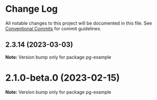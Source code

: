 # Change Log

All notable changes to this project will be documented in this file.
See [Conventional Commits](https://conventionalcommits.org) for commit guidelines.

## 2.3.14 (2023-03-03)

**Note:** Version bump only for package pg-example





# 2.1.0-beta.0 (2023-02-15)

**Note:** Version bump only for package pg-example
